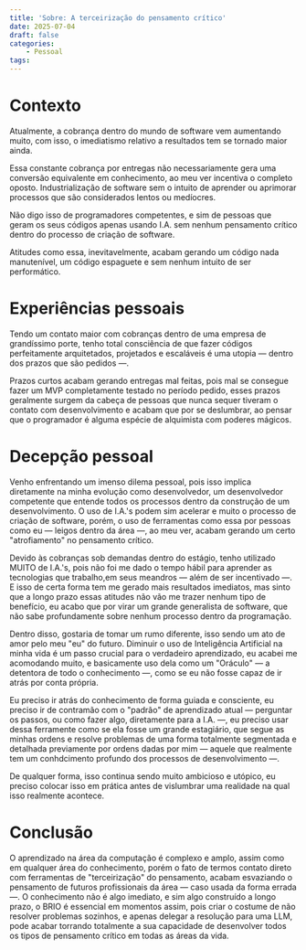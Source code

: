 ```yaml
---
title: 'Sobre: A terceirização do pensamento crítico'
date: 2025-07-04
draft: false
categories:
    - Pessoal
tags: 
---
```


# Contexto

Atualmente, a cobrança dentro do mundo de software vem aumentando muito, com isso, o imediatismo relativo a resultados tem se tornado maior ainda.

Essa constante cobrança por entregas não necessariamente gera uma conversão equivalente em conhecimento, ao meu ver incentiva o completo oposto. Industrialização de software sem o intuito de aprender ou aprimorar processos que são considerados lentos ou medíocres.

Não digo isso de programadores competentes, e sim de pessoas que geram os seus códigos apenas usando I.A. sem nenhum pensamento crítico dentro do processo de criação de software.

Atitudes como essa, inevitavelmente, acabam gerando um código nada manutenível, um código espaguete e sem nenhum intuito de ser performático.

# Experiências pessoais

Tendo um contato maior com cobranças dentro de uma
empresa de grandíssimo porte, tenho total consciência de que fazer códigos perfeitamente arquitetados, projetados e escaláveis é uma utopia — dentro dos prazos que são pedidos —.

Prazos curtos acabam gerando entregas mal feitas, pois mal se consegue fazer um MVP completamente testado no período pedido, esses prazos geralmente surgem da cabeça de pessoas que nunca sequer tiveram o contato com desenvolvimento e acabam que por se deslumbrar, ao pensar que o programador é alguma espécie de alquimista com poderes mágicos.

# Decepção pessoal

Venho enfrentando um imenso dilema pessoal, pois isso implica diretamente na minha evolução como desenvolvedor, um desenvolvedor competente que entende todos os processos dentro da construção de um desenvolvimento. O uso de I.A.'s podem sim acelerar e muito o processo de criação de software, porém, o uso de ferramentas como essa por pessoas como eu — leigos dentro da área —, ao meu ver, acabam gerando um certo "atrofiamento" no pensamento crítico.

Devido às cobranças sob demandas dentro do estágio, tenho utilizado MUITO de I.A.'s, pois não foi me dado o tempo hábil para aprender as tecnologias que trabalho,em seus meandros — além de ser incentivado —. E isso de certa forma tem me gerado mais resultados imediatos, mas sinto que a longo prazo essas atitudes não vão me trazer nenhum tipo de benefício, eu acabo que por virar um grande generalista de software, que não sabe profundamente sobre nenhum processo dentro da programação.

Dentro disso, gostaria de tomar um rumo diferente, isso sendo um ato de amor pelo meu "eu" do futuro. Diminuir o uso de Inteligência Artificial na minha vida é um passo crucial para o verdadeiro aprendizado, eu acabei me acomodando muito, e basicamente uso dela como um "Oráculo" — a detentora de todo o conhecimento —, como se eu não fosse capaz de ir atrás por conta própria.

Eu preciso ir atrás do conhecimento de forma guiada e consciente, eu preciso ir de contramão com o "padrão" de aprendizado atual — perguntar os passos, ou como fazer algo, diretamente para a I.A. —, eu preciso usar dessa ferramente como se ela fosse um grande estagiário, que segue as minhas ordens e resolve problemas de uma forma totalmente segmentada e detalhada previamente por ordens dadas por mim — aquele que realmente tem um conhdcimento profundo dos processos de desenvolvimento —.

De qualquer forma, isso continua sendo muito ambicioso e utópico, eu preciso colocar isso em prática antes de vislumbrar uma realidade na qual isso realmente acontece.

# Conclusão

O aprendizado na área da computação é complexo e amplo, assim como em qualquer área do conhecimento, porém o fato de termos contato direto com ferramentas de "terceirização" do pensamento, acabam esvaziando o pensamento de futuros profissionais da área — caso usada da forma errada —. O conhecimento não é algo imediato, e sim algo construído a longo prazo, o BRIO é essencial em momentos assim, pois criar o costume de não resolver problemas sozinhos, e apenas delegar a resolução para uma LLM, pode acabar torrando totalmente a sua capacidade de desenvolver todos os tipos de pensamento crítico em todas as áreas da vida.